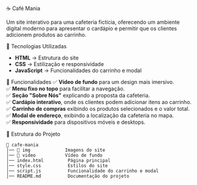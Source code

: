 ☕ Café Mania

Um site interativo para uma cafeteria fictícia, oferecendo um ambiente digital moderno para apresentar o cardápio e permitir que os clientes adicionem produtos ao carrinho.

📌 Tecnologias Utilizadas
- **HTML** → Estrutura do site
- **CSS** → Estilização e responsividade
- **JavaScript** → Funcionalidades do carrinho e modal

🎨 Funcionalidades
✅ **Vídeo de fundo** para um design mais imersivo.  
✅ **Menu fixo no topo** para facilitar a navegação.  
✅ **Seção "Sobre Nós"** explicando a proposta da cafeteria.  
✅ **Cardápio interativo**, onde os clientes podem adicionar itens ao carrinho.  
✅ **Carrinho de compras** exibindo os produtos selecionados e o valor total.  
✅ **Modal de endereço**, exibindo a localização da cafeteria no mapa.  
✅ **Responsividade** para dispositivos móveis e desktops.

📂 Estrutura do Projeto
```
📁 cafe-mania
│── 📁 img             Imagens do site
│── 📁 video           Vídeo de fundo
│── index.html         Página principal
│── style.css          Estilos do site
│── script.js          Funcionalidade do carrinho e modal
│── README.md          Documentação do projeto
```
